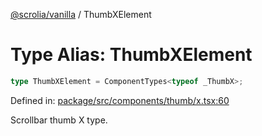 [@scrolia/vanilla](../README.md) / ThumbXElement

# Type Alias: ThumbXElement

```ts
type ThumbXElement = ComponentTypes<typeof _ThumbX>;
```

Defined in: [package/src/components/thumb/x.tsx:60](https://github.com/scrolia/vanilla/blob/d5b9981d7613b9946bfacdcfeac4dfdbcb0dbf18/package/src/components/thumb/x.tsx#L60)

Scrollbar thumb X type.
